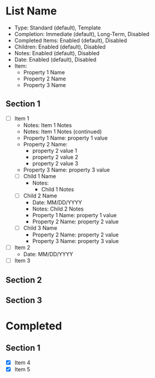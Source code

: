 # List Name

- Type: Standard (default), Template
- Completion: Immediate (default), Long-Term, Disabled
- Completed Items: Enabled (default), Disabled
- Children: Enabled (default), Disabled
- Notes: Enabled (default), Disabled
- Date: Enabled (default), Disabled
- Item:
	- Property 1 Name
	- Property 2 Name
	- Property 3 Name

## Section 1

- [ ] Item 1
	- Notes: Item 1 Notes
	- Notes: Item 1 Notes (continued)
	- Property 1 Name: property 1 value
	- Property 2 Name:
		- property 2 value 1
		- property 2 value 2
		- property 2 value 3
	- Property 3 Name: property 3 value
	- [ ] Child 1 Name
		- Notes:
			- Child 1 Notes
	- [ ] Child 2 Name
		- Date: MM/DD/YYYY
		- Notes: Child 2 Notes
		- Property 1 Name: property 1 value
		- Property 2 Name: property 2 value
	- [ ] Child 3 Name
		- Property 2 Name: property 2 value
		- Property 3 Name: property 3 value
- [ ] Item 2
	- Date: MM/DD/YYYY
- [ ] Item 3

## Section 2

## Section 3

# Completed

## Section 1

- [x] Item 4
- [x] Item 5